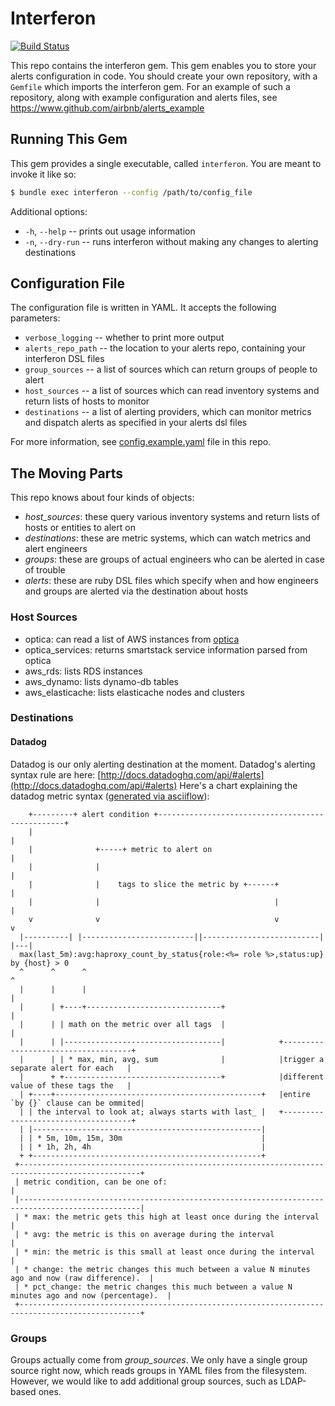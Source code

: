 # Interferon #

[![Build Status](https://travis-ci.org/airbnb/interferon.svg?branch=master)](https://travis-ci.org/airbnb/interferon)

This repo contains the interferon gem.
This gem enables you to store your alerts configuration in code.
You should create your own repository, with a `Gemfile` which imports the interferon gem.
For an example of such a repository, along with example configuration and alerts files, see https://www.github.com/airbnb/alerts_example

## Running This Gem ##

This gem provides a single executable, called `interferon`.
You are meant to invoke it like so:

```bash
$ bundle exec interferon --config /path/to/config_file
```

Additional options:
* `-h`, `--help` -- prints out usage information
* `-n`, `--dry-run` -- runs interferon without making any changes to alerting destinations

## Configuration File ##

The configuration file is written in YAML.
It accepts the following parameters:
* `verbose_logging` -- whether to print more output
* `alerts_repo_path` -- the location to your alerts repo, containing your interferon DSL files
* `group_sources` -- a list of sources which can return groups of people to alert
* `host_sources` -- a list of sources which can read inventory systems and return lists of hosts to monitor
* `destinations` -- a list of alerting providers, which can monitor metrics and dispatch alerts as specified in your alerts dsl files

For more information, see [config.example.yaml](blob/master/config.example.yaml) file in this repo.

## The Moving Parts ##

This repo knows about four kinds of objects:

* *host_sources*: these query various inventory systems and return lists of hosts or entities to alert on
* *destinations*: these are metric systems, which can watch metrics and alert engineers
* *groups*: these are groups of actual engineers who can be alerted in case of trouble
* *alerts*: these are ruby DSL files which specify when and how engineers and groups are alerted via the destination about hosts

### Host Sources ###

* optica: can read a list of AWS instances from [optica](https://www.github.com/airbnb/optica)
* optica_services: returns smartstack service information parsed from optica
* aws_rds: lists RDS instances
* aws_dynamo: lists dynamo-db tables
* aws_elasticache: lists elasticache nodes and clusters

### Destinations ###

#### Datadog ####

Datadog is our only alerting destination at the moment.
Datadog's alerting syntax rule are here: [http://docs.datadoghq.com/api/#alerts](http://docs.datadoghq.com/api/#alerts)
Here's a chart explaining the datadog metric syntax ([generated via asciiflow](http://www.asciiflow.com/#669823367132047287/1039453499)):

```
    +---------+ alert condition +-------------------------------------------------+
    |                                                                             |
    |              +-----+ metric to alert on                                     |
    |              |                                                              |
    |              |    tags to slice the metric by +------+                      |
    |              |                                       |                      |
    v              v                                       v                      v
  |----------| |-------------------------||--------------------------|          |---|
  max(last_5m):avg:haproxy_count_by_status{role:<%= role %>,status:up} by {host} > 0
  ^      ^      ^                                                          ^
  |      |      |                                                          |
  |      | +----+------------------------------+                           |
  |      | | math on the metric over all tags  |                           |
  |      | |-----------------------------------|            +------------------------------------+
  |      | | * max, min, avg, sum              |            |trigger a separate alert for each   |
  |      + +-----------------------------------+            |different value of these tags the   |
  | +----+----------------------------------------------+   |entire `by {}` clause can be ommited|
  | | the interval to look at; always starts with last_ |   +------------------------------------+
  | |---------------------------------------------------|
  | | * 5m, 10m, 15m, 30m                               |
  | | * 1h, 2h, 4h                                      |
  + +---------------------------------------------------+
 +-------------------------------------------------------------------------------------------------+
 | metric condition, can be one of:                                                                |
 |-------------------------------------------------------------------------------------------------|
 | * max: the metric gets this high at least once during the interval                              |
 | * avg: the metric is this on average during the interval                                        |
 | * min: the metric is this small at least once during the interval                               |
 | * change: the metric changes this much between a value N minutes ago and now (raw difference).  |
 | * pct_change: the metric changes this much between a value N minutes ago and now (percentage).  |
 +-------------------------------------------------------------------------------------------------+
```

### Groups ###

Groups actually come from *group_sources*.
We only have a single group source right now, which reads groups in YAML files from the filesystem.
However, we would like to add additional group sources, such as LDAP-based ones.
